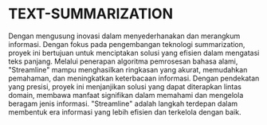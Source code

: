 # TEXT-SUMMARIZATION

Dengan mengusung inovasi dalam menyederhanakan dan merangkum informasi. Dengan fokus pada pengembangan teknologi summarization, proyek ini bertujuan untuk menciptakan solusi yang efisien dalam mengatasi teks panjang. Melalui penerapan algoritma pemrosesan bahasa alami, "Streamline" mampu menghasilkan ringkasan yang akurat, memudahkan pemahaman, dan meningkatkan keterbacaan informasi. Dengan pendekatan yang presisi, proyek ini menjanjikan solusi yang dapat diterapkan lintas domain, membawa manfaat signifikan dalam memahami dan mengelola beragam jenis informasi. "Streamline" adalah langkah terdepan dalam membentuk era informasi yang lebih efisien dan terkelola dengan baik.
